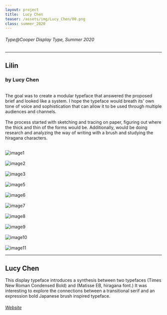 ```yaml
---
layout: project
title:  Lucy Chen
teaser: /assets/img/Lucy_Chen/00.png
class: summer_2020
---
```

###### Type@Cooper Display Type, Summer 2020 ######
---
## Lilin ##
### by Lucy Chen ###
<br>
The goal was to create a modular typeface that answered the proposed brief and looked like a system. I hope the typeface would breath its' own tone of voice and sophistication that can allow it to be used through multiple audiences and channels.
<br><br>
The process started with sketching and tracing on paper, figuring out where the thick and thin of the forms would be. Additionally, would be doing research and analyzing the way of writing with a brush and studying the hiragana characters.
<br><br>

![image1](/assets/img/Lucy_Chen/01.png)
<br><br>
![image2](/assets/img/Lucy_Chen/02.png)
<br><br>
![image3](/assets/img/Lucy_Chen/03.png)
<br><br>
![image5](/assets/img/Lucy_Chen/04.png)
<br><br>
![image6](/assets/img/Lucy_Chen/05.png)
<br><br>
![image7](/assets/img/Lucy_Chen/06.png)
<br><br>
![image8](/assets/img/Lucy_Chen/07.png)
<br><br>
![image9](/assets/img/Lucy_Chen/08.png)
<br><br>
![image10](/assets/img/Lucy_Chen/09.png)
<br><br>
![image11](/assets/img/Lucy_Chen/10.png)

---
## Lucy Chen ##
This display typeface introduces a synthesis between two typefaces (Times New Roman Condensed Bold) and (Matisse EB, hiragana font.) It was interesting to explore the connections between a transitional serif and an expression bold Japanese brush inspired typeface.
<br>
###### [Website](https://lucy-chen.com/) ######
